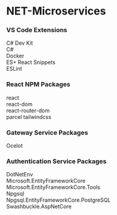 # NET-Microservices

### VS Code Extensions

C# Dev Kit  
C#  
Docker  
ES+ React Snippets  
ESLint  

### React NPM Packages
react  
react-dom  
react-router-dom  
parcel 
tailwindcss  


### Gateway Service Packages
Ocelot

### Authentication Service Packages

DotNetEnv  
Microsoft.EntityFrameworkCore  
Microsoft.EntityFrameworkCore.Tools  
Npgsql  
Npgsql.EntityFrameworkCore.PostgreSQL  
Swashbuckle.AspNetCore  
